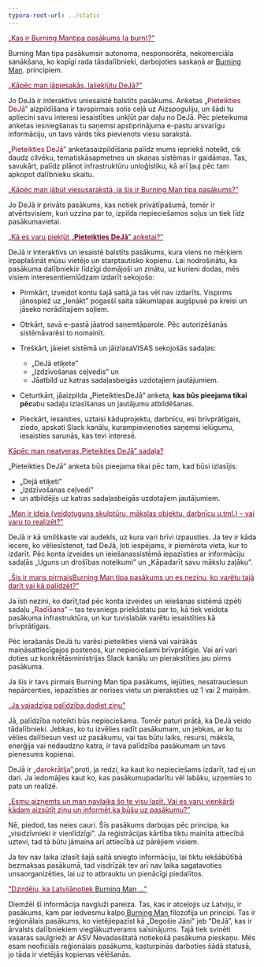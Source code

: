 ```yaml
---
typora-root-url: ../static
---
```


<span style="color:#77011e;"><u>„Kas ir Burning Mantipa pasākums (a burn)?"</u></span>

Burning Man tipa pasākumsir autonoma, nesponsorēta, nekomerciāla sanākšana, ko kopīgi rada tāsdalībnieki, darbojoties saskaņā ar  <span style="color:#77011e;">[Burning Man](http://burningman.org/).</span> principiem.

<span style="color:#77011e;"><u>„Kāpēc man jāpiesakās, laiiekļūtu DeJā?”</u></span>

Jo DeJā ir interaktīvs uniesaistē balstīts pasākums. Anketas <span style="color:#77011e;"> „Pieteikties DeJā” </span> aizpildīšana ir tavspirmais solis ceļā uz Aizspoguliju, un šādi tu apliecini savu interesi iesaistīties unkļūt par daļu no DeJā. Pēc pieteikuma anketas iesniegšanas tu saņemsi apstiprinājuma e-pastu arsvarīgu informāciju, un tavs vārds tiks pievienots viesu sarakstā.

<span style="color:#77011e;">„Pieteikties DeJā” </span> anketasaizpildīšana palīdz mums iepriekš noteikt, cik daudz cilvēku, tematiskāsapmetnes un skaņas sistēmas ir gaidāmas. Tas, savukārt, palīdz plānot infrastruktūru unloģistiku, kā arī ļauj pēc tam apkopot dalībnieku skaitu.

<span style="color:#77011e;"><u>„Kāpēc man jābūt viesusarakstā, ja šis ir Burning Man tipa pasākums?”</u></span>

Jo DeJā ir privāts pasākums, kas notiek privātīpašumā, tomēr ir atvērtsvisiem, kuri uzzina par to, izpilda nepieciešamos soļus un tiek līdz pasākumavietai.

<span style="color:#77011e;"><u>„Kā es varu piekļūt „**Pieteikties DeJā**” anketai?”</u></span>

DeJā ir interaktīvs un iesaistē balstīts pasākums, kura viens no mērķiem irpaplašināt mūsu vietējo un starptautisko kopienu. Lai nodrošinātu, ka pasākuma dalībniekiir līdzīgi domājoši un zinātu, uz kurieni dodas, mēs visiem interesentiemlūdzam izdarīt sekojošo:

- Pirmkārt, izveidot kontu šajā saitā,ja tas vēl nav izdarīts. Vispirms jānospiež uz „Ienākt” pogasšī saita sākumlapas augšpusē pa kreisi un jāseko norādītajiem soļiem.
-  Otrkārt, savā e-pastā jāatrod saņemtāparole. Pēc autorizēšanās sistēmāvarēsi to nomainīt.
- Treškārt, jāieiet sistēmā un jāizlasaVISAS sekojošās sadaļas:
  -  „DeJā etiķete”
  -  „Izdzīvošanas ceļvedis” un
  -  Jāatbild uz katras sadaļasbeigās uzdotajiem jautājumiem.


- Ceturtkārt, jāaizpilda „PieteiktiesDeJā” anketa, **kas būs pieejama tikai pēc**abu sadaļu izlasīšanas un jautājumu atbildēšanas.
- Pieckārt, iesaisties, uztaisi kāduprojektu, darbnīcu, esi brīvprātīgais, ziedo, apskati Slack kanālu, kurampievienoties saņemsi ielūgumu, iesaisties sarunās, kas tevi interesē.

<span style="color:#77011e;"><u>Kāpēc man neatveras„Pieteikties DeJā” sadaļa?</u></span>

„Pieteikties DeJā” anketa būs pieejama tikai pēc tam, kad būsi izlasījis:

- „Dejā etiķeti”
- „Izdzīvošanas ceļvedi”
- un atbildējis uz katras sadaļasbeigās uzdotajiem jautājumiem.

<span style="color:#77011e;"><u>„Man ir ideja (veidotuguns skulptūru, mākslas objektu, darbnīcu u.tml.) – vai varu to realizēt?”</u></span>

DeJā ir kā smilškaste vai audekls, uz kura vari brīvi izpausties. Ja tev ir kāda iecere, ko vēliesīstenot, tad DeJā, ļoti iespējams, ir piemērota vieta, kur to izdarīt. Pēc konta izveides un ieiešanassistēmā iepazīsties ar informāciju sadaļās „Uguns un drošības noteikumi” un „Kāpadarīt savu mākslu zaļāku”.

<span style="color:#77011e;"><u>„Šis ir mans pirmaisBurning Man tipa pasākums un es nezinu, ko varētu tajā darīt vai kā palīdzēt?”</u></span>

Ja īsti nezini, ko darīt,tad pēc konta izveides un ieiešanas sistēmā izpēti sadaļu <span style="color:#77011e;">„Radīšana” </span>– tas tevsniegs priekšstatu par to, kā tiek veidota pasākuma infrastruktūra, un kur tuvislabāk varētu iesaistīties kā brīvprātīgais.

Pēc ierašanās DeJā tu varēsi pieteikties vienā vai vairākās maiņāsattiecīgajos posteņos, kur nepieciešami brīvprātīgie. Vai arī vari doties uz konkrētāsministrijas Slack kanālu un pierakstīties jau pirms pasākuma.

Ja šis ir tavs pirmais Burning Man tipa pasākums, iejūties, nesatrauciesun nepārcenties, iepazīsties ar norises vietu un pieraksties uz 1 vai 2 maiņām.

<span style="color:#77011e;"><u>„Ja vajadzīga palīdzība,dodiet ziņu”</u></span>

Jā, palīdzība noteikti būs nepieciešama. Tomēr paturi prātā, ka DeJā veido tādalībnieki. Jebkas, ko tu izvēlies radīt pasākumam, un jebkas, ar ko tu vēlies dalītiesun vest uz pasākumu, vai tas būtu laiks, resursi, māksla, enerģija vai nedaudzno katra, ir tava palīdzība pasākumam un tavs pienesums kopienai.

DeJā ir <span style="color:#77011e;">„darokrātija”</span>,proti, ja redzi, ka kaut ko nepieciešams izdarīt, tad ej un dari. Ja iedomājies kaut ko, kas pasākumupadarītu vēl labāku, uzņemies to pats un realizē.

<span style="color:#77011e;"><u>„Esmu aizņemts un man navlaika šo te visu lasīt. Vai es varu vienkārši kādam aizsūtīt ziņu un informēt,ka būšu uz pasākumu?”</u></span>

Nē, piedod, tas neies cauri. Šīs pasākums darbojas pēc principa, ka „visidzīvnieki ir vienlīdzīgi”. Ja reģistrācijas kārtība tiktu mainīta attiecībā uztevi, tad tā būtu jāmaina arī attiecībā uz pārējiem visiem.

Ja tev nav laika izlasīt šajā saitā sniegto informāciju, lai tiktu iekšābūtībā bezmaksas pasākumā, tad visdrīzāk tev arī nav laika sagatavoties unsaorganizēties, lai uz to atbrauktu un pienācīgi piedalītos.

<span style="color:#77011e;"><u>"Dzirdēju, ka Latvijānotiek  [Burning Man](http://burningman.org/) …"</u></span>

Diemžēl šī informācija navgluži pareiza. Tas, kas ir atceļojis uz Latviju, ir pasākums, kam par iedvesmu kalpo<span style="color:#77011e;"><u> [Burning Man](http://burningman.org/) </u></span> filozofija un principi. Tas ir reģionālais pasākums, ko vietējiepazīst kā „Degošie Jāņi” jeb “DeJā”, kas ir ārvalsts dalībniekiem vieglākuztverams saīsinājums. Tajā tiek svinēti vasaras saulgrieži ar ASV Nevadasštatā notiekošā pasākuma pieskaņu. Mēs esam neoficiāls reģionālais pasākums, kasturpinās darboties šādā statusā, jo tāda ir vietējās kopienas vēlēšanās.


